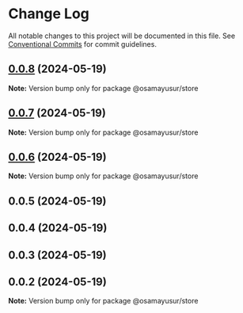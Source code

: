 # Change Log

All notable changes to this project will be documented in this file.
See [Conventional Commits](https://conventionalcommits.org) for commit guidelines.

## [0.0.8](https://github.com/osamaalhabarnah/monorepo-testing/compare/@osamayusur/store@0.0.7...@osamayusur/store@0.0.8) (2024-05-19)

**Note:** Version bump only for package @osamayusur/store





## [0.0.7](https://github.com/osamaalhabarnah/monorepo-testing/compare/@osamayusur/store@0.0.6...@osamayusur/store@0.0.7) (2024-05-19)

**Note:** Version bump only for package @osamayusur/store





## [0.0.6](https://github.com/osamaalhabarnah/monorepo-testing/compare/@osamayusur/store@0.0.5...@osamayusur/store@0.0.6) (2024-05-19)

**Note:** Version bump only for package @osamayusur/store





## 0.0.5 (2024-05-19)



## 0.0.4 (2024-05-19)



## 0.0.3 (2024-05-19)



## 0.0.2 (2024-05-19)

**Note:** Version bump only for package @osamayusur/store
